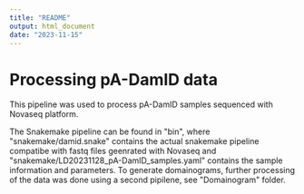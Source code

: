 ```yaml
---
title: "README"
output: html_document
date: "2023-11-15"
---
```


# Processing pA-DamID data

This pipeline was used to process pA-DamID samples sequenced with Novaseq platform.

The Snakemake pipeline can be found in "bin", where "snakemake/damid.snake" contains the actual snakemake pipeline compatibe with fastq files geenrated with Novaseq and "snakemake/LD20231128_pA-DamID_samples.yaml" contains the sample information and parameters. 
To generate domainograms, further processing of the data was done using a second pipilene, see "Domainogram" folder.